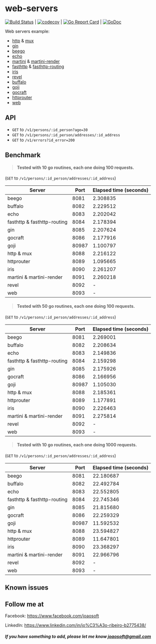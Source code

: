 # web-servers
[![Build Status](https://travis-ci.org/joaosoft/web-servers.svg?branch=master)](https://travis-ci.org/joaosoft/web-servers) | [![codecov](https://codecov.io/gh/joaosoft/web-servers/branch/master/graph/badge.svg)](https://codecov.io/gh/joaosoft/web-servers) | [![Go Report Card](https://goreportcard.com/badge/github.com/joaosoft/web-servers)](https://goreportcard.com/report/github.com/joaosoft/web-servers) | [![GoDoc](https://godoc.org/github.com/joaosoft/web-servers?status.svg)](https://godoc.org/github.com/joaosoft/web-servers)

Web servers example:
* [http](https://github.com/golang/go/blob/master/src/net/http) & [mux](https://github.com/gorilla/mux)
* [gin](https://github.com/gin-gonic/gin)
* [beego](https://github.com/beego/beego)
* [echo](https://github.com/labstack/echo)
* [martini](https://github.com/go-martini/martini) & [martini-render](https://github.com/martini-contrib/render)
* [fasthttp](https://github.com/valyala/fasthttp) & [fasthttp-routing](https://github.com/qiangxue/fasthttp-routing)
* [iris](https://github.com/kataras/iris) 
* [revel](https://github.com/revel/revel) 
* [buffalo](https://github.com/gobuffalo/buffalo) 
* [goji](https://github.com/goji/goji) 
* [gocraft](https://github.com/gocraft/web) 
* [httprouter](github.com/julienschmidt/httprouter) 
* [web](github.com/joaosoft/web) 

## API
- `GET` to `/v1/persons/:id_person?age=30`
- `GET` to `/v1/persons/:id_person/addresses/:id_address`
- `GET` to `/v1/errors?id_error=200`

## Benchmark
>#### Tested with 10 go routines, each one doing 100 requests.
(`GET` to `/v1/persons/:id_person/addresses/:id_address`)

|Server|Port|Elapsed time (seconds)|
|------|----|------------|
|beego|8081|2.308835|
|buffalo|8082|2.229512|
|echo|8083|2.202042|
|fasthttp & fasthttp-routing|8084|2.178394|
|gin|8085|2.207624|
|gocraft|8086|2.177916|
|goji|80987|1.100797|
|http & mux|8088|2.216122|
|httprouter|8089|1.095665|
|iris|8090|2.261207|
|martini & martini-render|8091|2.260218|
|revel|8092|-|
|web|8093|-|

>#### Tested with 50 go routines, each one doing 100 requests.
(`GET` to `/v1/persons/:id_person/addresses/:id_address`)

|Server|Port|Elapsed time (seconds)|
|------|----|------------|
|beego|8081|2.269001|
|buffalo|8082|2.208634|
|echo|8083|2.149836|
|fasthttp & fasthttp-routing|8084|2.159298|
|gin|8085|2.175926|
|gocraft|8086|2.166956|
|goji|80987|1.105030|
|http & mux|8088|2.185361|
|httprouter|8089|1.177891|
|iris|8090|2.226463|
|martini & martini-render|8091|2.275814|
|revel|8092|-|
|web|8093|-|

>#### Tested with 10 go routines, each one doing 1000 requests.
(`GET` to `/v1/persons/:id_person/addresses/:id_address`)

|Server|Port|Elapsed time (seconds)|
|------|----|------------|
|beego|8081|22.180687|
|buffalo|8082|22.492784|
|echo|8083|22.552805|
|fasthttp & fasthttp-routing|8084|22.745346|
|gin|8085|21.815680|
|gocraft|8086|22.259329|
|goji|80987|11.592532|
|http & mux|8088|23.594827|
|httprouter|8089|11.647801|
|iris|8090|23.368297|
|martini & martini-render|8091|22.966796|
|revel|8092|-|
|web|8093|-|

## Known issues

## Follow me at
Facebook: https://www.facebook.com/joaosoft

LinkedIn: https://www.linkedin.com/in/jo%C3%A3o-ribeiro-b2775438/

##### If you have something to add, please let me know joaosoft@gmail.com
